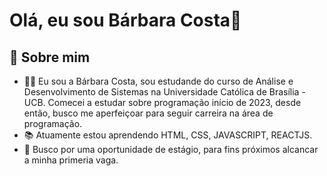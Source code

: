 
# Olá, eu sou Bárbara Costa👋


## 🚀 Sobre mim
- 👩‍💻 Eu sou a Bárbara Costa, sou estudande do curso de Análise e Desenvolvimento de Sistemas na Universidade Católica de Brasília - UCB. Comecei a estudar sobre programação início de 2023, desde então, busco me aperfeiçoar para seguir carreira na área de programação.
- 📚 Atuamente estou aprendendo HTML, CSS, JAVASCRIPT, REACTJS.
- 🧠 Busco por uma oportunidade de estágio, para fins próximos alcancar a minha primeria vaga.



